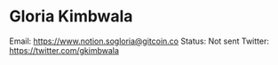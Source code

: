 # Gloria Kimbwala

Email: https://www.notion.sogloria@gitcoin.co
Status: Not sent
Twitter: https://twitter.com/gkimbwala